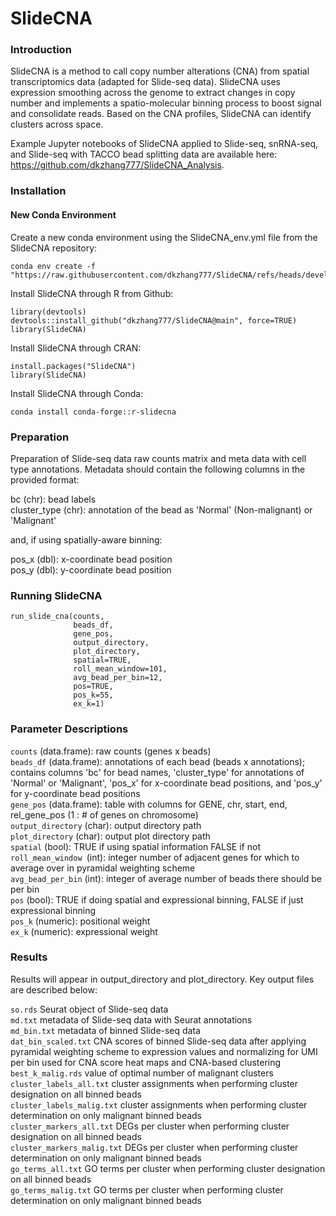 # SlideCNA

### Introduction
SlideCNA is a method to call copy number alterations (CNA) from spatial transcriptomics data (adapted for Slide-seq data). SlideCNA uses expression smoothing across the genome to extract changes in copy number and implements a spatio-molecular binning process to boost signal and consolidate reads. Based on the CNA profiles, SlideCNA can identify clusters across space. 

Example Jupyter notebooks of SlideCNA applied to Slide-seq, snRNA-seq, and Slide-seq with TACCO bead splitting data are available here: https://github.com/dkzhang777/SlideCNA_Analysis.

### Installation

#### New Conda Environment

Create a new conda environment using the SlideCNA_env.yml file from the SlideCNA repository:
```
conda env create -f "https://raw.githubusercontent.com/dkzhang777/SlideCNA/refs/heads/develop/inst/SlideCNA_env.yml"
```

Install SlideCNA through R from Github:
```
library(devtools)
devtools::install_github("dkzhang777/SlideCNA@main", force=TRUE)
library(SlideCNA)
```

Install SlideCNA through CRAN:
```
install.packages("SlideCNA")
library(SlideCNA)
```

Install SlideCNA through Conda:
```
conda install conda-forge::r-slidecna
```
### Preparation
Preparation of Slide-seq data raw counts matrix and meta data with cell type annotations. Metadata should contain the following columns in the provided format:

bc (chr): bead labels \
cluster_type (chr): annotation of the bead as 'Normal' (Non-malignant) or 'Malignant' 

and, if using spatially-aware binning:

pos_x (dbl): x-coordinate bead position\
pos_y (dbl): y-coordinate bead position
    
### Running SlideCNA
```
run_slide_cna(counts, 
              beads_df, 
              gene_pos, 
              output_directory, 
              plot_directory,
              spatial=TRUE,
              roll_mean_window=101,
              avg_bead_per_bin=12,
              pos=TRUE, 
              pos_k=55, 
              ex_k=1)
```

### Parameter Descriptions

`counts` (data.frame): raw counts (genes x beads) \
`beads_df` (data.frame): annotations of each bead (beads x annotations); contains columns 'bc' for bead names, 'cluster_type' for annotations of 'Normal' or 'Malignant', 'pos_x' for x-coordinate bead positions, and 'pos_y' for y-coordinate bead positions \
`gene_pos` (data.frame): table with columns for GENE, chr, start, end, rel_gene_pos (1 : # of genes on chromosome)\
`output_directory` (char): output directory path\
`plot_directory` (char): output plot directory path\
`spatial` (bool): TRUE if using spatial information FALSE if not\
`roll_mean_window `(int): integer number of adjacent genes for which to average over in pyramidal weighting scheme\
`avg_bead_per_bin` (int): integer of average number of beads there should be per bin\
`pos` (bool): TRUE if doing spatial and expressional binning, FALSE if just expressional binning\
`pos_k` (numeric): positional weight\
`ex_k` (numeric): expressional weight

### Results

Results will appear in output_directory and plot_directory. Key output files are described below: 

`so.rds` Seurat object of Slide-seq data \
`md.txt` metadata of Slide-seq data with Seurat annotations \
`md_bin.txt` metadata of binned Slide-seq data \
`dat_bin_scaled.txt` CNA scores of binned Slide-seq data after applying pyramidal weighting scheme to expression values and normalizing for UMI per bin used for CNA score heat maps and CNA-based clustering \
`best_k_malig.rds` value of optimal number of malignant clusters \
`cluster_labels_all.txt` cluster assignments when performing cluster designation on all binned beads \
`cluster_labels_malig.txt` cluster assignments when performing cluster determination on only malignant binned beads \
`cluster_markers_all.txt` DEGs per cluster when performing cluster designation on all binned beads \
`cluster_markers_malig.txt` DEGs per cluster when performing cluster determination on only malignant binned beads \
`go_terms_all.txt` GO terms per cluster when performing cluster designation on all binned beads \
`go_terms_malig.txt` GO terms per cluster when performing cluster determination on only malignant binned beads 
